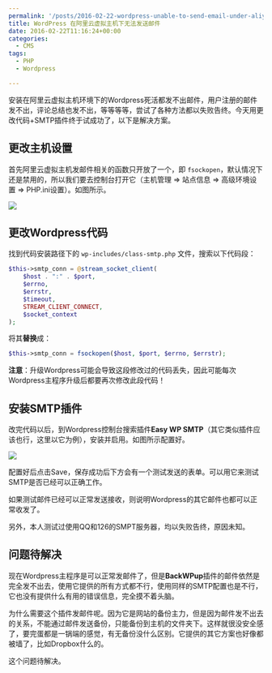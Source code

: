 ```yaml
---
permalink: '/posts/2016-02-22-wordpress-unable-to-send-email-under-aliyun-virtual-host.html'
title: WordPress 在阿里云虚拟主机下无法发送邮件
date: 2016-02-22T11:16:24+00:00
categories:
  - CMS
tags:
  - PHP
  - Wordpress

---
```




安装在阿里云虚拟主机环境下的Wordpress死活都发不出邮件，用户注册的邮件发不出，评论总结也发不出，等等等等，尝试了各种方法都以失败告终。今天用更改代码+SMTP插件终于试成功了，以下是解决方案。

<!-- more -->

## 更改主机设置

首先阿里云虚拟主机发邮件相关的函数只开放了一个，即 `fsockopen`，默认情况下还是禁用的，所以我们要去控制台打开它（主机管理 ⇒ 站点信息 ⇒ 高级环境设置 ⇒ PHP.ini设置）。如图所示。

![](https://user-images.githubusercontent.com/5960988/48595792-3e53a900-e991-11e8-9513-b8e2070d461e.jpg)

## 更改Wordpress代码

找到代码安装路径下的 `wp-includes/class-smtp.php` 文件，搜索以下代码段：

```php
$this->smtp_conn = @stream_socket_client(
    $host . ":" . $port,
    $errno,
    $errstr,
    $timeout,
    STREAM_CLIENT_CONNECT,
    $socket_context
);
```

将其**替换**成：

```php
$this->smtp_conn = fsockopen($host, $port, $errno, $errstr);
```

**注意**：升级Wordpress可能会导致这段修改过的代码丢失，因此可能每次Wordpress主程序升级后都要再次修改此段代码！

## 安装SMTP插件

改完代码以后，到Wordpress控制台搜索插件**Easy WP SMTP**（其它类似插件应该也行，这里以它为例），安装并启用。如图所示配置好。

![](https://user-images.githubusercontent.com/5960988/48595793-3eec3f80-e991-11e8-800e-e4dab8c116be.jpg)

配置好后点击Save，保存成功后下方会有一个测试发送的表单。可以用它来测试SMTP是否已经可以正确工作。

如果测试邮件已经可以正常发送接收，则说明Wordpress的其它邮件也都可以正常收发了。

另外，本人测试过使用QQ和126的SMPT服务器，均以失败告终，原因未知。

## 问题待解决

现在Wordpress主程序是可以正常发邮件了，但是**BackWPup**插件的邮件依然是完全发不出去，使用它提供的所有方式都不行，使用同样的SMTP配置也是不行，它也没有提供什么有用的错误信息，完全摸不着头脑。

为什么需要这个插件发邮件呢。因为它是网站的备份主力，但是因为邮件发不出去的关系，不能通过邮件发送备份，只能备份到主机的文件夹下。这样就很没安全感了，要完蛋都是一锅端的感觉，有无备份没什么区别。它提供的其它方案也好像都被墙了，比如Dropbox什么的。

这个问题待解决。
